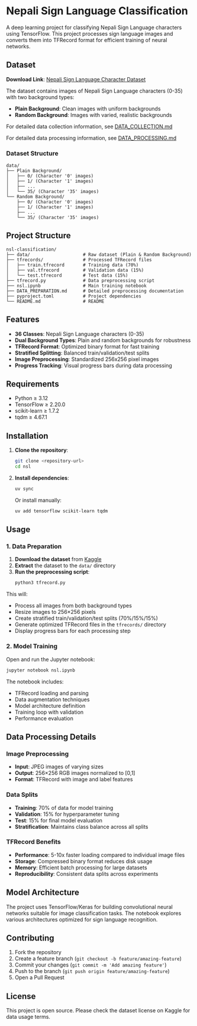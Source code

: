 # Nepali Sign Language Classification

A deep learning project for classifying Nepali Sign Language characters using TensorFlow. This project processes sign language images and converts them into TFRecord format for efficient training of neural networks.

## Dataset

**Download Link**: [Nepali Sign Language Character Dataset](https://www.kaggle.com/datasets/biratpoudelrocks/nepali-sign-language-character-dataset)

The dataset contains images of Nepali Sign Language characters (0-35) with two background types:
- **Plain Background**: Clean images with uniform backgrounds
- **Random Background**: Images with varied, realistic backgrounds

For detailed data collection information, see [DATA_COLLECTION.md](DATA_COLLECTION.md)

For detailed data processing information, see [DATA_PROCESSING.md](DATA_PROCESSING.md)

### Dataset Structure
```
data/
├── Plain Background/
│   ├── 0/ (Character '0' images)
│   ├── 1/ (Character '1' images)
│   ├── ...
│   └── 35/ (Character '35' images)
└── Random Background/
    ├── 0/ (Character '0' images)
    ├── 1/ (Character '1' images)
    ├── ...
    └── 35/ (Character '35' images)
```

## Project Structure

```
nsl-classification/
├── data/                    # Raw dataset (Plain & Random Background)
├── tfrecords/               # Processed TFRecord files
│   ├── train.tfrecord       # Training data (70%)
│   ├── val.tfrecord         # Validation data (15%)
│   └── test.tfrecord        # Test data (15%)
├── tfrecord.py              # Data preprocessing script
├── nsl.ipynb                # Main training notebook
├── DATA_PREPARATION.md      # Detailed preprocessing documentation
├── pyproject.toml           # Project dependencies
└── README.md                # README
```

## Features

- **36 Classes**: Nepali Sign Language characters (0-35)
- **Dual Background Types**: Plain and random backgrounds for robustness
- **TFRecord Format**: Optimized binary format for fast training
- **Stratified Splitting**: Balanced train/validation/test splits
- **Image Preprocessing**: Standardized 256x256 pixel images
- **Progress Tracking**: Visual progress bars during data processing

## Requirements

- Python ≥ 3.12
- TensorFlow ≥ 2.20.0
- scikit-learn ≥ 1.7.2
- tqdm ≥ 4.67.1

## Installation

1. **Clone the repository**:
   ```bash
   git clone <repository-url>
   cd nsl
   ```

2. **Install dependencies**:
   ```bash
   uv sync
   ```
   
   Or install manually:
   ```bash
   uv add tensorflow scikit-learn tqdm
   ```

## Usage

### 1. Data Preparation

1. **Download the dataset** from [Kaggle](https://www.kaggle.com/datasets/biratpoudelrocks/nepali-sign-language-character-dataset)
2. **Extract** the dataset to the `data/` directory
3. **Run the preprocessing script**:
   ```bash
   python3 tfrecord.py
   ```

This will:
- Process all images from both background types
- Resize images to 256×256 pixels
- Create stratified train/validation/test splits (70%/15%/15%)
- Generate optimized TFRecord files in the `tfrecords/` directory
- Display progress bars for each processing step

### 2. Model Training

Open and run the Jupyter notebook:
```bash
jupyter notebook nsl.ipynb
```

The notebook includes:
- TFRecord loading and parsing
- Data augmentation techniques
- Model architecture definition
- Training loop with validation
- Performance evaluation

## Data Processing Details

### Image Preprocessing
- **Input**: JPEG images of varying sizes
- **Output**: 256×256 RGB images normalized to [0,1]
- **Format**: TFRecord with image and label features

### Data Splits
- **Training**: 70% of data for model training
- **Validation**: 15% for hyperparameter tuning
- **Test**: 15% for final model evaluation
- **Stratification**: Maintains class balance across all splits

### TFRecord Benefits
- **Performance**: 5-10x faster loading compared to individual image files
- **Storage**: Compressed binary format reduces disk usage
- **Memory**: Efficient batch processing for large datasets
- **Reproducibility**: Consistent data splits across experiments

## Model Architecture

The project uses TensorFlow/Keras for building convolutional neural networks suitable for image classification tasks. The notebook explores various architectures optimized for sign language recognition.

## Contributing

1. Fork the repository
2. Create a feature branch (`git checkout -b feature/amazing-feature`)
3. Commit your changes (`git commit -m 'Add amazing feature'`)
4. Push to the branch (`git push origin feature/amazing-feature`)
5. Open a Pull Request

## License

This project is open source. Please check the dataset license on Kaggle for data usage terms.